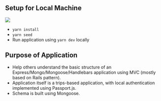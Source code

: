 ## Setup for Local Machine



<a href="https://imgflip.com/gif/2fpghs"><img src="https://i.imgflip.com/2fpghs.gif"></a>






- `yarn install`
- `yarn seed`
- Run application using `yarn dev` locally

## Purpose of Application
- Help others understand the basic structure of an Express/Mongo/Mongoose/Handlebars application using MVC (mostly based on Rails pattern).
- Application itself is a trips-based application, with local authentication implemented using Passport.js. 
- Schema is built using Mongoose.
